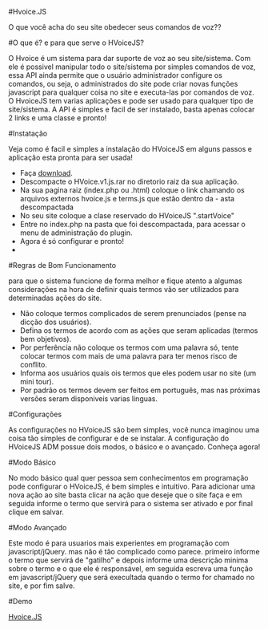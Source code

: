 #Hvoice.JS

O que você acha do seu site obedecer seus comandos de voz??



#O que é? e para que serve o HVoiceJS?

O Hvoice é um sistema para dar suporte de voz ao seu site/sistema. Com ele é possivel manipular todo o site/sistema por simples comandos de voz, essa API ainda permite que o usuário administrador configure os comandos, ou seja, o administrados do site pode criar novas funções javascript para qualquer coisa no site e executa-las por comandos de voz. O HvoiceJS tem varias aplicações e pode ser usado para qualquer tipo de site/sistema. A API é simples e facil de ser instalado, basta apenas colocar 2 links e uma classe e pronto! 

#Instatação

Veja como é facil e simples a instalação do HVoiceJS em alguns passos e aplicação esta pronta para ser usada!

- Faça [download](http://314.bl.ee/hvoice/hvoicejs.beta.v0.01.zip).
- Descompacte o HVoice.v1.js.rar no diretorio raiz da sua aplicação.
- Na sua pagina raiz (index.php ou .html) coloque o link chamando os arquivos externos hvoice.js e terms.js que estão dentro da - asta descompactada
- No seu site coloque a clase reservado do HVoiceJS ".startVoice"
- Entre no index.php na pasta que foi descompactada, para acessar o menu de administração do plugin.
- Agora é só configurar e pronto!
- 
#Regras de Bom Funcionamento

para que o sistema funcione de forma melhor e fique atento a algumas considerações na hora de definir quais termos vão ser utilizados para determinadas ações do site.

- Não coloque termos complicados de serem prenunciados (pense na dicção dos usuários).
- Defina os termos de acordo com as ações que seram aplicadas (termos bem objetivos).
- Por perferência não coloque os termos com uma palavra só, tente colocar termos com mais de uma palavra para ter menos risco de conflito.
- Informa aos usuários quais ois termos que eles podem usar no site (um mini tour).
- Por padrão os termos devem ser feitos em português, mas nas próximas versões seram disponiveis varias linguas.
 
#Configurações

As configurações no HVoiceJS são bem simples, você nunca imaginou uma coisa tão simples de configurar e de se instalar. A configuração do HVoiceJS ADM possue dois modos, o básico e o avançado. Conheça agora!

#Modo Básico

No modo básico qual quer pessoa sem conhecimentos em programação pode configurar o HVoiceJS, é bem simples e intuitivo. Para adicionar uma nova ação ao site basta clicar na ação que deseje que o site faça e em seguida informe o termo que servirá para o sistema ser ativado e por final clique em salvar.

#Modo Avançado

Este modo é para usuarios mais experientes em programação com javascript/jQuery. mas não é tão complicado como parece. primeiro informe o termo que servirá de "gatilho" e depois informe uma descrição minima sobre o termo e o que ele é responsável, em seguida escreva uma função em javascript/jQuery que será execultada quando o termo for chamado no site, e por fim salve.

#Demo

[Hvoice.JS](http://314.bl.ee/hvoice/)

